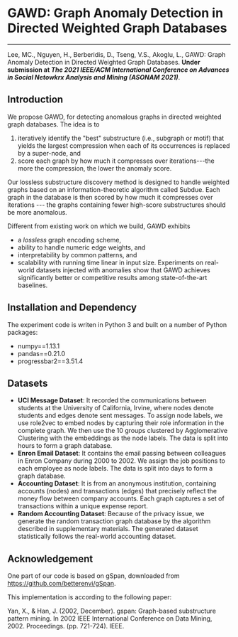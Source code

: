 # GAWD: Graph Anomaly Detection in Directed Weighted Graph Databases

------------

Lee, MC., Nguyen, H., Berberidis, D., Tseng, V.S., Akoglu, L., GAWD: Graph Anomaly Detection in Directed Weighted Graph Databases. **Under submission at *The 2021 IEEE/ACM International Conference on Advances in Social Netowkrx Analysis and Mining (ASONAM 2021)***.

## Introduction
We propose GAWD, for detecting anomalous graphs in directed weighted graph databases. The idea is to
1. iteratively identify the "best" substructure (i.e., subgraph or motif) that yields the largest compression when each of its occurrences is replaced by a super-node, and 
2. score each graph by how much it compresses over iterations---the more the compression, the lower the anomaly score.

Our lossless substructure discovery method is designed to handle weighted graphs based on an information-theoretic algorithm called Subdue.
Each graph in the database is then scored by how much it compresses over iterations --- the graphs containing fewer high-score substructures should be more anomalous. 

Different from existing work on which we build, GAWD exhibits
- a *lossless* graph encoding scheme, 
- ability to handle numeric edge weights, and
- interpretability by common patterns, and
- scalability with running time linear in input size.
Experiments on real-world datasets injected with anomalies show that GAWD achieves significantly better or competitive results among state-of-the-art baselines.

## Installation and Dependency
The experiment code is writen in Python 3 and built on a number of Python packages:
- numpy==1.13.1
- pandas==0.21.0
- progressbar2==3.51.4

## Datasets
- **UCI Message Dataset**: It recorded the communications between students at the University of California, Irvine, where nodes denote students and edges denote sent messages. To assign node labels, we use role2vec to embed nodes by capturing their role information in the complete graph. We then use the 10 groups clustered by Agglomerative Clustering with the embeddings as the node labels. The data is split into hours to form a graph database.
- **Enron Email Dataset**: It contains the email passing between colleagues in Enron Company during 2000 to 2002. We assign the job positions to each employee as node labels. The data is split into days to form a graph database.
- **Accounting Dataset**: It is from an anonymous institution, containing accounts (nodes) and transactions (edges) that precisely reflect the money flow between company accounts. Each graph captures a set of transactions within a unique expense report. 
- **Random Accounting Dataset**: Because of the privacy issue, we generate the random transaction graph database by the algorithm described in supplementary materials. The generated dataset statistically follows the real-world accounting dataset.

## Acknowledgement
One part of our code is based on gSpan, downloaded from https://github.com/betterenvi/gSpan.

This implementation is according to the following paper:

Yan, X., & Han, J. (2002, December). gspan: Graph-based substructure pattern mining. In 2002 IEEE International Conference on Data Mining, 2002. Proceedings. (pp. 721-724). IEEE.
